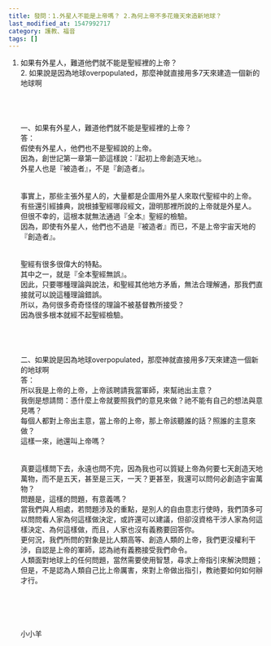 ```yaml
---
title: 發問：1.外星人不能是上帝嗎？ 2.為何上帝不多花幾天來造新地球？
last_modified_at: 1547992717
category: 護教、福音
tags: []
---
```


1. 如果有外星人，難道他們就不能是聖經裡的上帝？<br>2. 如果說是因為地球overpopulated，那麼神就直接用多7天來建造一個新的地球啊<br><!--more--><br><br><br><br>一、如果有外星人，難道他們就不能是聖經裡的上帝？<br>答：<br>假使有外星人，他們也不是聖經說的上帝。<br>因為，創世記第一章第一節這樣說：『起初上帝創造天地』。<br>外星人也是『被造者』，不是『創造者』。<br><br><br>事實上，那些主張外星人的，大量都是企圖用外星人來取代聖經中的上帝。<br>有些還引經據典，說根據聖經哪段經文，證明那裡所說的上帝就是外星人。<br>但很不幸的，這根本就無法通過『全本』聖經的檢驗。<br>因為，即使有外星人，他們也不過是『被造者』而已，不是上帝宇宙天地的『創造者』。<br><br><br>聖經有很多很偉大的特點。<br>其中之一，就是『全本聖經無誤』。<br>因此，只要哪種理論與說法，和聖經其他地方矛盾，無法合理解通，那我們直接就可以說這種理論錯誤。<br>所以，為何很多奇奇怪怪的理論不被基督教所接受？<br>因為很多根本就經不起聖經檢驗。<br><br> <br><br><br>二、如果說是因為地球overpopulated，那麼神就直接用多7天來建造一個新的地球啊 <br>答：<br>所以我是上帝的上帝，上帝該聘請我當軍師，來幫祂出主意？<br>我倒是想請問：憑什麼上帝就要照我們的意見來做？祂不能有自己的想法與意見嗎？<br>每個人都對上帝出主意，當上帝的上帝，那上帝該聽誰的話？照誰的主意來做？<br>這樣一來，祂還叫上帝嗎？<br><br><br>真要這樣問下去，永遠也問不完，因為我也可以質疑上帝為何要七天創造天地萬物，而不是五天，甚至是三天，一天？更甚至，我還可以問何必創造宇宙萬物？<br>問題是，這樣的問題，有意義嗎？<br>當我們與人相處，若問題涉及的重點，是別人的自由意志行使時，我們頂多可以問問看人家為何這樣做決定，或許還可以建議，但卻沒資格干涉人家為何這樣決定、為何這樣做，而且，人家也沒有義務要回答你。<br>更何況，我們所問的對象是比人類高等、創造人類的上帝，我們更沒權利干涉，自認是上帝的軍師，認為祂有義務接受我們命令。<br>人類面對地球上的任何問題，當然需要使用智慧，尋求上帝指引來解決問題；<br>但是，不是認為人類自己比上帝厲害，來對上帝做出指引，教祂要如何如何辦才行。<br><br><br><br><br><br>小小羊<br><br>
